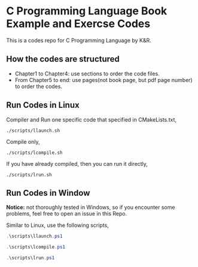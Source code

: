 # C Programming Language Book Example and Exercse Codes

This is a codes repo for C Programming Language by K&R.

## How the codes are structured

- Chapter1 to Chapter4: use sections to order the code files.
- From Chapter5 to end: use pages(not book page, but pdf page number) to order the codes.

## Run Codes in Linux

Compiler and Run one specific code that specified in CMakeLists.txt,

```shell
./scripts/llaunch.sh
```

Compile only,

```shell
./scripts/lcompile.sh
```

If you have already compiled, then you can run it directly,

```shell
./scripts/lrun.sh
```

## Run Codes in Window

**Notice:** not thoroughly tested in Windows, so if you encounter some problems, feel free to open an issue in this Repo.

Similar to Linux, use the following scripts,

```powershell
.\scripts\llaunch.ps1
```

```powershell
.\scripts\lcompile.ps1
```

```powershell
.\scripts\lrun.ps1
```
